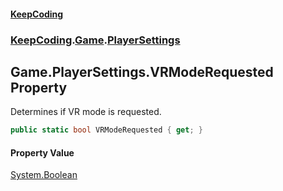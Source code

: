 #### [KeepCoding](index.md 'index')
### [KeepCoding](KeepCoding.md 'KeepCoding').[Game](KeepCoding_Game.md 'KeepCoding.Game').[PlayerSettings](KeepCoding_Game_PlayerSettings.md 'KeepCoding.Game.PlayerSettings')
## Game.PlayerSettings.VRModeRequested Property
Determines if VR mode is requested.  
```csharp
public static bool VRModeRequested { get; }
```
#### Property Value
[System.Boolean](https://docs.microsoft.com/en-us/dotnet/api/System.Boolean 'System.Boolean')
